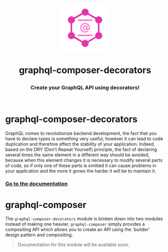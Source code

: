 <p align="center">
  <img src="https://raw.githubusercontent.com/OwenCalvin/graphql-composer-decorators/master/docs/.vuepress/public/logo.png" width="150px">
  <h1 align="center">
    <p align="center">
      graphql-composer-decorators
    </p>
    <h3 align="center">
      Create your GraphQL API using decorators!
    </h3>
  </h1>
  <br/>
</p>

# graphql-composer-decorators
GraphQL comes to revolutionize backend development, the fact that you have to declare types is something very useful, however it can lead to code duplication and therefore affect the stability of your application. Indeed, based on the DRY (Don't Repeat Yourself) principle, the fact of declaring several times the same element in a different way should be avoided, because when this element changes it is necessary to modify several parts of code, so if only one of these parts is omitted it can cause problems in your application and the more it grows the harder it will be to maintain it.

### [Go to the documentation](https://owencalvin.github.io/graphql-composer-decorators/)

# graphql-composer
The `graphql-composer-decorators` module is broken down into two modules instead of making one heavier, `graphql-composer` simply provides a compositing API which allows you to create an API using the `builder' design pattern and compositing.
> Documentation for this module will be available soon.

